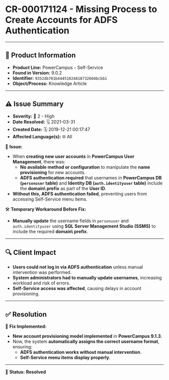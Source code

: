 # CR-000171124 - Missing Process to Create Accounts for ADFS Authentication

---

## 📌 Product Information
- **Product Line:** PowerCampus - Self-Service  
- **Found in Version:** 9.0.2  
- **Identifier:** `9352db701b44451024818732604bcbb1`  
- **Object/Process:** Knowledge Article  

---

## ⚠️ Issue Summary
- **Severity:** 🔴 2 - High  
- **Date Resolved:** 🗓️ 2021-03-31  
- **Created Date:** 🗓️ 2019-12-21 00:17:47  
- **Affected Language(s):** 🌐 All  

🔹 **Issue:**  
- When **creating new user accounts** in **PowerCampus User Management**, there was:  
  - **No available method or configuration** to manipulate the **name provisioning** for new accounts.  
  - **ADFS authentication required** that usernames in **PowerCampus DB (`personuser` table)** and **Identity DB (`auth.identityuser` table)** include the **domain\ prefix** as part of the **User ID**.  
- **Without this, ADFS authentication failed**, preventing users from accessing Self-Service menu items.  

🛠 **Temporary Workaround Before Fix:**  
- **Manually update** the username fields in `personuser` and `auth.identityuser` using **SQL Server Management Studio (SSMS)** to include the required **domain\ prefix**.  

---

## 🔍 Client Impact
- **Users could not log in via ADFS authentication** unless manual intervention was performed.  
- **System administrators had to manually update usernames**, increasing workload and risk of errors.  
- **Self-Service access was affected**, causing delays in account provisioning.  

---

## ✅ Resolution
🔧 **Fix Implemented:**  
- **New account provisioning model implemented** in **PowerCampus 9.1.3**.  
- Now, the system **automatically assigns the correct username format**, ensuring:  
  - **ADFS authentication works without manual intervention**.  
  - **Self-Service menu items display properly**.  

---

🚀 **Status:** **Resolved**
